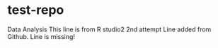 # test-repo
Data Analysis 
This line is from R studio2
2nd attempt
Line added from Github.
Line is missing!